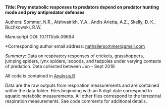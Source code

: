 __Title: Prey metabolic responses to predators depend on predator hunting mode and prey antipredator defenses__

Authors: Sommer, N.R., Alshwairikh, Y.A., Andis Arietta, A.Z., Skelly, D. K., Buchkowski, R.W.

Manuscript DOI: 10.1111/oik.09664

*Corresponding author email address: nathaliersommer@gmail.com

*Summary*: Data on respiratory responses of crickets, grasshoppers, jumping spiders, lynx spiders, isopods, and tadpoles under varying contexts of predation. Data collected between Jun - Sept 2019.

All code is contained in [Analysis.R](Analysis.R)

Data are the raw outputs from respiration measurements and are contained within the data folder. Files beginning with an 8 digit date correspond to aquatic metabolic measurements. All other files correspond to the terrestrial respiration measurements. See code comments for additional details. 


